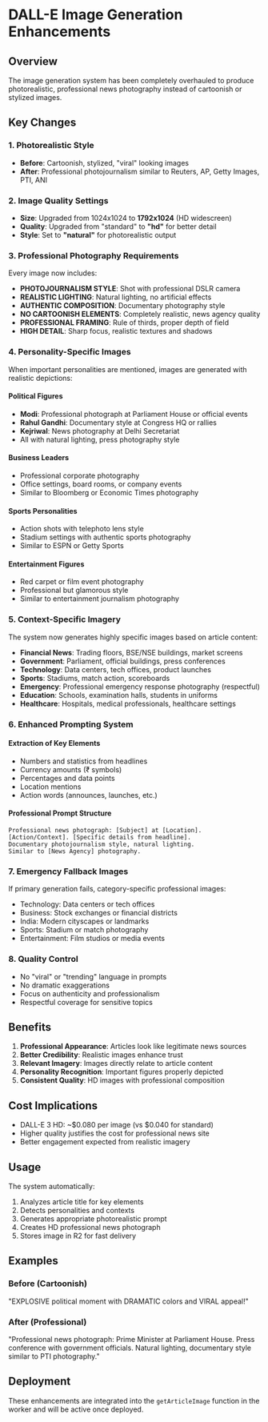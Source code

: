 # DALL-E Image Generation Enhancements

## Overview
The image generation system has been completely overhauled to produce photorealistic, professional news photography instead of cartoonish or stylized images.

## Key Changes

### 1. Photorealistic Style
- **Before**: Cartoonish, stylized, "viral" looking images
- **After**: Professional photojournalism similar to Reuters, AP, Getty Images, PTI, ANI

### 2. Image Quality Settings
- **Size**: Upgraded from 1024x1024 to **1792x1024** (HD widescreen)
- **Quality**: Upgraded from "standard" to **"hd"** for better detail
- **Style**: Set to **"natural"** for photorealistic output

### 3. Professional Photography Requirements
Every image now includes:
- **PHOTOJOURNALISM STYLE**: Shot with professional DSLR camera
- **REALISTIC LIGHTING**: Natural lighting, no artificial effects
- **AUTHENTIC COMPOSITION**: Documentary photography style
- **NO CARTOONISH ELEMENTS**: Completely realistic, news agency quality
- **PROFESSIONAL FRAMING**: Rule of thirds, proper depth of field
- **HIGH DETAIL**: Sharp focus, realistic textures and shadows

### 4. Personality-Specific Images
When important personalities are mentioned, images are generated with realistic depictions:

#### Political Figures
- **Modi**: Professional photograph at Parliament House or official events
- **Rahul Gandhi**: Documentary style at Congress HQ or rallies
- **Kejriwal**: News photography at Delhi Secretariat
- All with natural lighting, press photography style

#### Business Leaders
- Professional corporate photography
- Office settings, board rooms, or company events
- Similar to Bloomberg or Economic Times photography

#### Sports Personalities
- Action shots with telephoto lens style
- Stadium settings with authentic sports photography
- Similar to ESPN or Getty Sports

#### Entertainment Figures
- Red carpet or film event photography
- Professional but glamorous style
- Similar to entertainment journalism photography

### 5. Context-Specific Imagery

The system now generates highly specific images based on article content:

- **Financial News**: Trading floors, BSE/NSE buildings, market screens
- **Government**: Parliament, official buildings, press conferences
- **Technology**: Data centers, tech offices, product launches
- **Sports**: Stadiums, match action, scoreboards
- **Emergency**: Professional emergency response photography (respectful)
- **Education**: Schools, examination halls, students in uniforms
- **Healthcare**: Hospitals, medical professionals, healthcare settings

### 6. Enhanced Prompting System

#### Extraction of Key Elements
- Numbers and statistics from headlines
- Currency amounts (₹ symbols)
- Percentages and data points
- Location mentions
- Action words (announces, launches, etc.)

#### Professional Prompt Structure
```
Professional news photograph: [Subject] at [Location].
[Action/Context]. [Specific details from headline].
Documentary photojournalism style, natural lighting.
Similar to [News Agency] photography.
```

### 7. Emergency Fallback Images
If primary generation fails, category-specific professional images:
- Technology: Data centers or tech offices
- Business: Stock exchanges or financial districts
- India: Modern cityscapes or landmarks
- Sports: Stadium or match photography
- Entertainment: Film studios or media events

### 8. Quality Control
- No "viral" or "trending" language in prompts
- No dramatic exaggerations
- Focus on authenticity and professionalism
- Respectful coverage for sensitive topics

## Benefits

1. **Professional Appearance**: Articles look like legitimate news sources
2. **Better Credibility**: Realistic images enhance trust
3. **Relevant Imagery**: Images directly relate to article content
4. **Personality Recognition**: Important figures properly depicted
5. **Consistent Quality**: HD images with professional composition

## Cost Implications

- DALL-E 3 HD: ~$0.080 per image (vs $0.040 for standard)
- Higher quality justifies the cost for professional news site
- Better engagement expected from realistic imagery

## Usage

The system automatically:
1. Analyzes article title for key elements
2. Detects personalities and contexts
3. Generates appropriate photorealistic prompt
4. Creates HD professional news photograph
5. Stores image in R2 for fast delivery

## Examples

### Before (Cartoonish)
"EXPLOSIVE political moment with DRAMATIC colors and VIRAL appeal!"

### After (Professional)
"Professional news photograph: Prime Minister at Parliament House. Press conference with government officials. Natural lighting, documentary style similar to PTI photography."

## Deployment

These enhancements are integrated into the `getArticleImage` function in the worker and will be active once deployed.